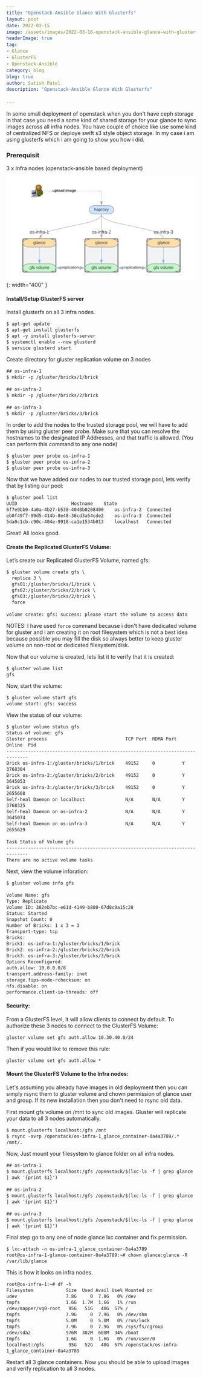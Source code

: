 ```yaml
---
title: "Openstack-Ansible Glance With Glusterfs"
layout: post
date: 2022-03-15
image: /assets/images/2022-03-16-openstack-ansible-glance-with-glusterfs/data-replication.png
headerImage: true
tag:
- Glance
- GlusterFS
- Openstack-Ansible
category: blog
blog: true
author: Satish Patel
description: "Openstack-Ansible Glance With Glusterfs"

---
```


In some small deployment of openstack when you don't have ceph storage in that case you need a some kind of shared storage for your glance to sync images across all infra nodes. You have couple of choice like use some kind of centralized NFS or deploye swift s3 style object storage. In my case i am using glusterfs which i am going to show you how i did.

### Prerequisit 

3 x Infra nodes (openstack-ansible based deployment)

![<img>](/assets/images/2022-03-16-openstack-ansible-glance-with-glusterfs/osa-glance-glusterfs.png){: width="400" }

#### Install/Setup GlusterFS server

Install glusterfs on all 3 infra nodes. 

```
$ apt-get update
$ apt-get install glusterfs
$ apt -y install glusterfs-server
$ systemctl enable --now glusterd
$ service glusterd start
```

Create directory for gluster replication volume on 3 nodes

```
## os-infra-1
$ mkdir -p /gluster/bricks/1/brick

## os-infra-2
$ mkdir -p /gluster/bricks/2/brick

## os-infra-3
$ mkdir -p /gluster/bricks/3/brick

```

In order to add the nodes to the trusted storage pool, we will have to add them by using gluster peer probe. Make sure that you can resolve the hostnames to the designated IP Addresses, and that traffic is allowed. (You can perform this command to any one node)

```
$ gluster peer probe os-infra-1
$ gluster peer probe os-infra-2
$ gluster peer probe os-infra-3
```

Now that we have added our nodes to our trusted storage pool, lets verify that by listing our pool:

```
$ gluster pool list
UUID					Hostname  	State
6f7e9bb9-4a0a-4b27-b538-4040b0208400	os-infra-2	Connected
eb0f49f7-99d5-414b-8e48-36cd3a54cde2	os-infra-3	Connected
5da0c1cb-c90c-404e-9918-ca1e1534b013	localhost 	Connected
```

Great! All looks good.

#### Create the Replicated GlusterFS Volume:

Let’s create our Replicated GlusterFS Volume, named gfs: 

```
$ gluster volume create gfs \
  replica 3 \
  gfs01:/gluster/bricks/1/brick \
  gfs02:/gluster/bricks/2/brick \
  gfs03:/gluster/bricks/2/brick \
  force

volume create: gfs: success: please start the volume to access data
```
NOTES: I have used `force` command because i don't have dedicated volume for gluster and i am creating it on root filesystem which is not a best idea because possible you may fill the disk so always better to keep gluster volume on non-root or dedicated filesystem/disk. 

Now that our volume is created, lets list it to verify that it is created:

```
$ gluster volume list
gfs
```

Now, start the volume:

```
$ gluster volume start gfs
volume start: gfs: success
```

View the status of our volume:

```
$ gluster volume status gfs
Status of volume: gfs
Gluster process                             TCP Port  RDMA Port  Online  Pid
------------------------------------------------------------------------------
Brick os-infra-1:/gluster/bricks/1/brick    49152     0          Y       3768304
Brick os-infra-2:/gluster/bricks/2/brick    49152     0          Y       3645053
Brick os-infra-3:/gluster/bricks/3/brick    49152     0          Y       2655608
Self-heal Daemon on localhost               N/A       N/A        Y       3768325
Self-heal Daemon on os-infra-2              N/A       N/A        Y       3645074
Self-heal Daemon on os-infra-3              N/A       N/A        Y       2655629

Task Status of Volume gfs
------------------------------------------------------------------------------
There are no active volume tasks
```

Next, view the volume inforation:

```
$ gluster volume info gfs

Volume Name: gfs
Type: Replicate
Volume ID: 382eb7bc-e61d-4149-b800-67d8c9a15c28
Status: Started
Snapshot Count: 0
Number of Bricks: 1 x 3 = 3
Transport-type: tcp
Bricks:
Brick1: os-infra-1:/gluster/bricks/1/brick
Brick2: os-infra-2:/gluster/bricks/2/brick
Brick3: os-infra-3:/gluster/bricks/3/brick
Options Reconfigured:
auth.allow: 10.0.0.0/8
transport.address-family: inet
storage.fips-mode-rchecksum: on
nfs.disable: on
performance.client-io-threads: off
```

#### Security:

From a GlusterFS level, it will allow clients to connect by default. To authorize these 3 nodes to connect to the GlusterFS Volume:

```
gluster volume set gfs auth.allow 10.30.40.0/24
```

Then if you would like to remove this rule:

```
gluster volume set gfs auth.allow *
```

#### Mount the GlusterFS Volume to the Infra nodes:

Let's assuming you already have images in old deployment then you can simply rsync them to gluster volume and chown permission of glance user and group. If its new installation then you don't need to rsync old data.  

First mount gfs volume on /mnt to sync old images. Gluster will replicate your data to all 3 nodes automatically.

```
$ mount.glusterfs localhost:/gfs /mnt
$ rsync -avrp /openstack/os-infra-1_glance_container-0a4a3789/.* /mnt/.
```

Now, Just mount your filesystem to glance folder on all infra nodes.

```
## os-infra-1
$ mount.glusterfs localhost:/gfs /openstack/$(lxc-ls -f | grep glance | awk '{print $1}')

## os-infra-2
$ mount.glusterfs localhost:/gfs /openstack/$(lxc-ls -f | grep glance | awk '{print $1}')

## os-infra-3
$ mount.glusterfs localhost:/gfs /openstack/$(lxc-ls -f | grep glance | awk '{print $1}')
```

Final step go to any one of node glance lxc container and fix permission.

```
$ lxc-attach -n os-infra-1_glance_container-0a4a3789
root@os-infra-1-glance-container-0a4a3789:~# chown glance:glance -R /var/lib/glance
```

This is how it looks on infra nodes.

```
root@os-infra-1:~# df -h
Filesystem            Size  Used Avail Use% Mounted on
udev                  7.8G     0  7.8G   0% /dev
tmpfs                 1.6G  1.7M  1.6G   1% /run
/dev/mapper/vg0-root   95G   51G   40G  57% /
tmpfs                 7.9G     0  7.9G   0% /dev/shm
tmpfs                 5.0M     0  5.0M   0% /run/lock
tmpfs                 7.9G     0  7.9G   0% /sys/fs/cgroup
/dev/sda2             976M  302M  608M  34% /boot
tmpfs                 1.6G     0  1.6G   0% /run/user/0
localhost:/gfs         95G   52G   40G  57% /openstack/os-infra-1_glance_container-0a4a3789
```

Restart all 3 glance containers. Now you should be able to upload images and verify replication to all 3 nodes.  

